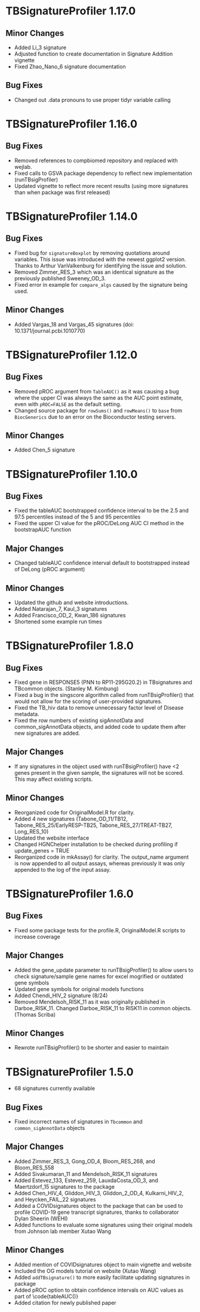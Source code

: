 # TBSignatureProfiler 1.17.0

## Minor Changes
* Added Li_3 signature
* Adjusted function to create documentation in Signature Addition vignette
* Fixed Zhao_Nano_6 signature documentation

## Bug Fixes
* Changed out .data pronouns to use proper tidyr variable calling

# TBSignatureProfiler 1.16.0

## Bug Fixes
* Removed references to compbiomed repository and replaced with wejlab.
* Fixed calls to GSVA package dependency to reflect new implementation (runTBsigProfiler)
* Updated vignette to reflect more recent results (using more signatures than when package was first released)

# TBSignatureProfiler 1.14.0

## Bug Fixes
* Fixed bug for `signatureBoxplot` by removing quotations around variables. This issue was introduced with the newest ggplot2 version. Thanks to Arthur VanValkenburg for identifying the issue and solution.
* Removed Zimmer_RES_3 which was an identical signature as the previously published Sweeney_OD_3.
* Fixed error in example for `compare_algs` caused by the signature being used.

## Minor Changes
* Added Vargas_18 and Vargas_45 signatures (doi: 10.1371/journal.pcbi.1010770)

# TBSignatureProfiler 1.12.0

## Bug Fixes
* Removed pROC argument from `TableAUC()` as it was causing a bug where the upper CI was always
the same as the AUC point estimate, even with `pROC=FALSE` as the default setting.
* Changed source package for `rowSums()` and `rowMeans()` to `base` from `BiocGenerics` due to an error on the Bioconductor testing servers.

## Minor Changes
* Added Chen_5 signature

# TBSignatureProfiler 1.10.0

## Bug Fixes
* Fixed the tableAUC bootstrapped confidence interval to be the 2.5 and 97.5 percentiles instead of the 5 and 95 percentiles
* Fixed the upper CI value for the pROC/DeLong AUC CI method in the bootstrapAUC function

## Major Changes
* Changed tableAUC confidence interval default to bootstrapped instead of DeLong (pROC argument)

## Minor Changes
* Updated the github and website introductions.
* Added Natarajan_7, Kaul_3 signatures
* Added Francisco_OD_2, Kwan_186 signatures
* Shortened some example run times

# TBSignatureProfiler 1.8.0

## Bug Fixes
* Fixed gene in RESPONSE5 (PNN to RP11-295G20.2) in TBsignatures and TBcommon objects. (Stanley M. Kimbung)
* Fixed a bug in the singscore algorithm called from runTBsigProfiler() that would not allow for the scoring of user-provided signatures.
* Fixed the TB_hiv data to remove unnecessary factor level of Disease metadata. 
* Fixed the row numbers of existing sigAnnotData and common_sigAnnotData objects, and added code to update them after new signatures are added.

## Major Changes
* If any signatures in the object used with runTBsigProfiler() have <2 genes present in the given sample, the signatures will not be scored. This may affect existing scripts.

## Minor Changes
* Reorganized code for OriginalModel.R for clarity.
* Added 4 new signatures (Tabone_OD_11/TB12, Tabone_RES_25/EarlyRESP-TB25, Tabone_RES_27/TREAT-TB27, Long_RES_10)
* Updated the website interface
* Changed HGNChelper installation to be checked during profiling if update_genes = TRUE
* Reorganized code in mkAssay() for clarity. The output_name argument is now appended to all output assays, whereas previously it was only appended to the log of the input assay.

# TBSignatureProfiler 1.6.0

## Bug Fixes
* Fixed some package tests for the profile.R, OriginalModel.R scripts to increase coverage

## Major Changes
* Added the gene_update parameter to runTBsigProfiler() to allow users to check signature/sample gene names for excel mogrified or outdated gene symbols
* Updated gene symbols for original models functions
* Added Chendi_HIV_2 signature (8/24)
* Removed Mendelsoh_RISK_11 as it was originally published in Darboe_RISK_11. Changed Darboe_RISK_11 to RISK11 in common objects. (Thomas Scriba) 

## Minor Changes
* Rewrote runTBsigProfiler() to be shorter and easier to maintain

# TBSignatureProfiler 1.5.0

* 68 signatures currently available

## Bug Fixes
* Fixed incorrect names of signatures in `Tbcommon` and `common_sigAnnotData` objects

## Major Changes
* Added Zimmer_RES_3, Gong_OD_4, Bloom_RES_268, and Bloom_RES_558
* Added Sivakumaran_11 and Mendelsoh_RISK_11 signatures
* Added Estevez_133, Estevez_259, LauxdaCosta_OD_3, and Maertzdorf_15 signatures to the package
* Added Chen_HIV_4, Gliddon_HIV_3, Gliddon_2_OD_4, Kulkarni_HIV_2, and Heycken_FAIL_22 signatures
* Added a COVIDsignatures object to the package that can be used to profile COVID-19 gene transcript signatures, thanks to collaborator Dylan Sheerin (WEHI)
* Added functions to evaluate some signatures using their original models from Johnson lab member Xutao Wang

## Minor Changes
* Added mention of COVIDsignatures object to main vignette and website
* Included the OG models tutorial on website (Xutao Wang)
* Added `addTBsignature()` to more easily facilitate updating signatures in package
* Added pROC option to obtain confidence intervals on AUC values as part of \code{tableAUC()}
* Added citation for newly published paper